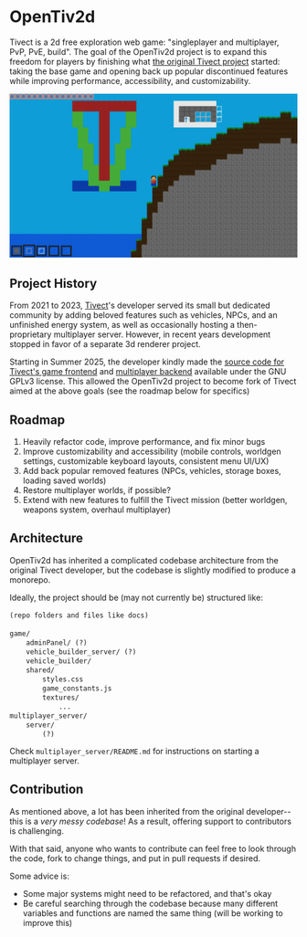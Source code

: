 # OpenTiv2d

Tivect is a 2d free exploration web game: "singleplayer and multiplayer, PvP, PvE, build".
The goal of the OpenTiv2d project is to expand this freedom for players by finishing what [the original Tivect project](https://game.tivect.com) started: taking the base game and opening back up popular discontinued features while improving performance, accessibility, and customizability.

![A screenshot of Tivect/OpenTiv2d](docs/images/screenshot_gameplay.png)

## Project History

From 2021 to 2023, [Tivect](https://game.tivect.com)'s developer served its small but dedicated community by adding beloved features such as vehicles, NPCs, and an unfinished energy system, as well as occasionally hosting a then-proprietary multiplayer server. However, in recent years development stopped in favor of a separate 3d renderer project.

Starting in Summer 2025, the developer kindly made the [source code for Tivect's game frontend](https://github.com/AMC-code/T2DG) and [multiplayer backend](https://github.com/AMC-code/T2DMPGS) available under the GNU GPLv3 license. This allowed the OpenTiv2d project to become fork of Tivect aimed at the above goals (see the roadmap below for specifics)

## Roadmap

1. Heavily refactor code, improve performance, and fix minor bugs
2. Improve customizability and accessibility (mobile controls, worldgen settings, customizable keyboard layouts, consistent menu UI/UX)
3. Add back popular removed features (NPCs, vehicles, storage boxes, loading saved worlds)
4. Restore multiplayer worlds, if possible?
5. Extend with new features to fulfill the Tivect mission (better worldgen, weapons system, overhaul multiplayer)

## Architecture

OpenTiv2d has inherited a complicated codebase architecture from the original Tivect developer, but the codebase is slightly modified to produce a monorepo.

Ideally, the project should be (may not currently be) structured like:
```
(repo folders and files like docs)

game/
    adminPanel/ (?)
    vehicle_builder_server/ (?)
    vehicle_builder/
    shared/
        styles.css
        game_constants.js
        textures/
            ...
multiplayer_server/
    server/
        (?)
```

Check `multiplayer_server/README.md` for instructions on starting a multiplayer server.

## Contribution

As mentioned above, a lot has been inherited from the original developer--this is a *very messy codebase*!
As a result, offering support to contributors is challenging.

With that said, anyone who wants to contribute can feel free to look through the code, fork to change things, and put in pull requests if desired.

Some advice is:
- Some major systems might need to be refactored, and that's okay
- Be careful searching through the codebase because many different variables and functions are named the same thing (will be working to improve this)
